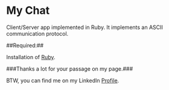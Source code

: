 My Chat
===========

Client/Server app implemented in Ruby.
It implements an ASCII communication protocol.

##Required:##

Installation of [Ruby](http://www.ruby-lang.org/en/downloads).

###Thanks a lot for your passage on my page.###

BTW, you can find me on my LinkedIn [Profile](http://cn.linkedin.com/pub/mehdi-farsi/48/ba9/336/en).